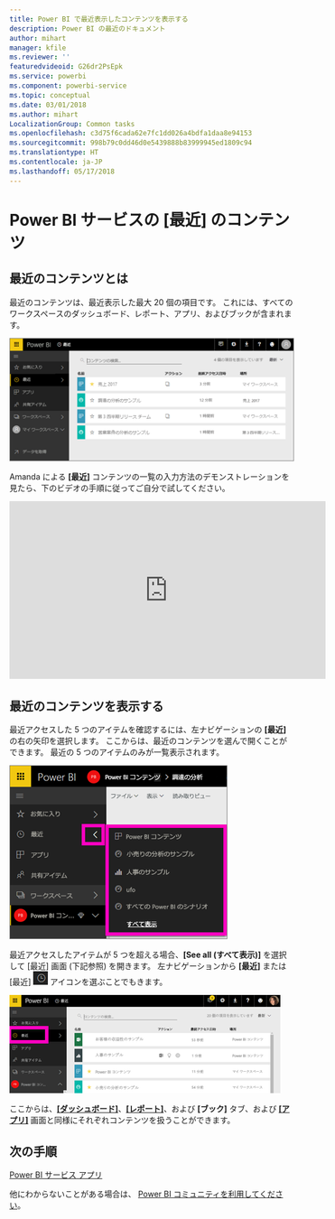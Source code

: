 ```yaml
---
title: Power BI で最近表示したコンテンツを表示する
description: Power BI の最近のドキュメント
author: mihart
manager: kfile
ms.reviewer: ''
featuredvideoid: G26dr2PsEpk
ms.service: powerbi
ms.component: powerbi-service
ms.topic: conceptual
ms.date: 03/01/2018
ms.author: mihart
LocalizationGroup: Common tasks
ms.openlocfilehash: c3d75f6cada62e7fc1dd026a4bdfa1daa8e94153
ms.sourcegitcommit: 998b79c0dd46d0e5439888b83999945ed1809c94
ms.translationtype: HT
ms.contentlocale: ja-JP
ms.lasthandoff: 05/17/2018
---
```

# <a name="recent-content-in-power-bi-service"></a>Power BI サービスの **[最近]** のコンテンツ


## <a name="what-is-recent-content"></a>最近のコンテンツとは
最近のコンテンツは、最近表示した最大 20 個の項目です。  これには、すべてのワークスペースのダッシュボード、レポート、アプリ、およびブックが含まれます。

![最近のコンテンツ ウィンドウ](media/service-recent/power-bi-recent-screen.png)

Amanda による **[最近]** コンテンツの一覧の入力方法のデモンストレーションを見たら、下のビデオの手順に従ってご自分で試してください。

<iframe width="560" height="315" src="https://www.youtube.com/embed/G26dr2PsEpk" frameborder="0" allowfullscreen></iframe>

## <a name="display-recent-content"></a>最近のコンテンツを表示する
最近アクセスした 5 つのアイテムを確認するには、左ナビゲーションの **[最近]** の右の矢印を選択します。  ここからは、最近のコンテンツを選んで開くことができます。 最近の 5 つのアイテムのみが一覧表示されます。

![最近のコンテンツ ポップアップ](media/service-recent/power-bi-recent-flyout-new.png)

最近アクセスしたアイテムが 5 つを超える場合、**[See all (すべて表示)]** を選択して [最近] 画面 (下記参照) を開きます。 左ナビゲーションから **[最近]** または [最近] ![[最近] アイコン](media/service-recent/power-bi-recent-icon.png) アイコンを選ぶことでもきます。

![最近のコンテンツをすべて表示する](media/service-recent/power-bi-recent-list.png)

ここからは、[**[ダッシュボード]**](service-dashboards.md)、[**[レポート]**](service-reports.md)、および **[ブック]** タブ、および [**[アプリ]**](service-install-use-apps.md) 画面と同様にそれぞれコンテンツを扱うことができます。

## <a name="next-steps"></a>次の手順
[Power BI サービス アプリ](service-install-use-apps.md)

他にわからないことがある場合は、 [Power BI コミュニティを利用してください](http://community.powerbi.com/)。

